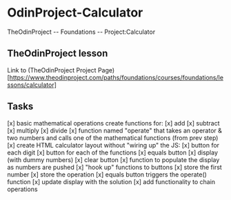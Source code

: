 # OdinProject-Calculator
TheOdinProject -- Foundations -- Project:Calculator

## TheOdinProject lesson
Link to (TheOdinProject Project Page)[https://www.theodinproject.com/paths/foundations/courses/foundations/lessons/calculator]

## Tasks
[x] basic mathematical operations
  create functions for:
  [x] add
  [x] subtract
  [x] multiply
  [x] divide
[x] function named "operate" that takes an operator & two numbers and calls one of the mathematical functions (from prev step)
[x] create HTML calculator layout
  without "wiring up" the JS:
  [x] button for each digit
  [x] button for each of the functions
  [x] equals button
  [x] display (with dummy numbers)
  [x] clear button
[x] function to populate the display as numbers are pushed
[x] "hook up" functions to buttons
  [x] store the first number
  [x] store the operation
  [x] equals button triggers the operate() function
  [x] update display with the solution
  [x] add functionality to chain operations

  
  <!-- *** this section will be a challenge *** -->

<!-- Gotchas: watch out for and fix these bugs if they show up in your code:

    * Users should be able to string together several operations and get the right answer, with each pair of numbers being evaluated at a time. For example, 12 + 7 - 5 * 3 = should yield 42. An example of the behavior we’re looking for would be this student solution. Your calculator should not evaluate more than a single pair of numbers at a time. If you enter a number then an operator and another number that calculation should be displayed if your next input is an operator. The result of the calculation should be used as the first number in your new calculation.

    * You should round answers with long decimals so that they don’t overflow the screen.
    
    * Pressing = before entering all of the numbers or an operator could cause problems!
    Pressing “clear” should wipe out any existing data.. make sure the user is really starting fresh after pressing “clear”
    Display a snarky error message if the user tries to divide by 0… don’t let it crash your calculator! -->

<!-- additional goals -->

<!-- EXTRA CREDIT: Users can get floating point numbers if they do the math required to get one, but they can’t type them in yet. Add a . button and let users input decimals! Make sure you don’t let them type more than one though: 12.3.56.5. It is hard to do math on these numbers. (disable the decimal button if there’s already one in the display)

EXTRA CREDIT: Make it look nice! This can be a good portfolio project… but not if it’s UGLY. At least make the operations a different color from the keypad buttons.

EXTRA CREDIT: Add a “backspace” button, so the user can undo if they click the wrong number.

EXTRA CREDIT: Add keyboard support! -->